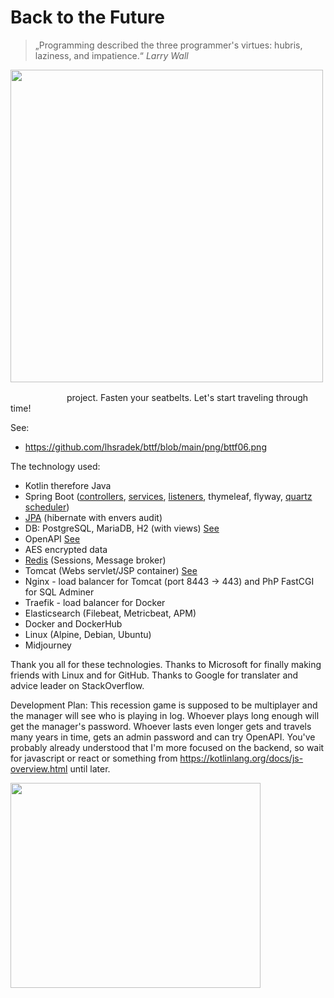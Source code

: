 # Back to the Future

> „Programming described the three programmer's virtues: hubris, laziness, and impatience.“ *Larry Wall*

<p>
<img src="/src/main/webapp/res/Back-to-the-future-logo.svg" width="500px" th:height="222px" />
</p>

<p>
<img src="/src/main/webapp/res/Kotlin Full Color Logo on White RGB.svg" width="86px" height="16px"/> project. Fasten your seatbelts. Let's start traveling through time!
</p>

See:
* https://github.com/lhsradek/bttf/blob/main/png/bttf06.png

The technology used:

* Kotlin therefore Java
* Spring Boot ([controllers](/src/main/kotlin/local/intranet/bttf/api/controller), [services](/src/main/kotlin/local/intranet/bttf/api/service), [listeners](/src/main/kotlin/local/intranet/bttf/api/listener), thymeleaf, flyway, [quartz scheduler](/src/main/kotlin/local/intranet/bttf/api/scheduler))
* [JPA](/src/main/kotlin/local/intranet/bttf/api/model) (hibernate with envers audit)
* DB: PostgreSQL, MariaDB, H2 (with views) [See](/src/main/resources/db/specific)
* OpenAPI [See](/png/bttf03.png)
* AES encrypted data
* [Redis](/src/main/kotlin/local/intranet/bttf/api/redis) (Sessions, Message broker)
* Tomcat (Webs servlet/JSP container) [See](/png/bttf05.png)
* Nginx - load balancer for Tomcat (port 8443 -> 443) and PhP FastCGI for SQL Adminer
* Traefik - load balancer for Docker
* Elasticsearch (Filebeat, Metricbeat, APM)
* Docker and DockerHub
* Linux (Alpine, Debian, Ubuntu)
* Midjourney

Thank you all for these technologies. Thanks to Microsoft for finally making friends with Linux and for GitHub. Thanks to Google for translater and advice leader on StackOverflow.

Development Plan: This recession game is supposed to be multiplayer and the manager will see who is playing in log. Whoever plays long enough will get the manager's password. Whoever lasts even longer gets and travels many years in time, gets an admin password and can try OpenAPI. You've probably already understood that I'm more focused on the backend, so wait for javascript or react or something from https://kotlinlang.org/docs/js-overview.html until later.

<p>
<img src="/src/main/webapp/res/bttf.png" width="400px" height="328px"/>
</p>
